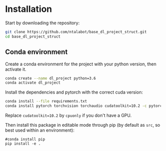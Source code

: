 # Installation
Start by downloading the repository:
```bash
git clone https://github.com/ntalabot/base_dl_project_struct.git
cd base_dl_project_struct
```

## Conda environment
Create a conda environment for the project with your python version, then activate it.
```bash
conda create --name dl_project python=3.6
conda activate dl_project
``` 

Install the dependencies and pytorch with the correct cuda version:
```bash
conda install --file requirements.txt
conda install pytorch torchvision torchaudio cudatoolkit=10.2 -c pytorch
```
Replace `cudatoolkit=10.2` by `cpuonly` if you don't have a GPU.

Then install this package in editable mode through pip (by default as `src`, so best used within an environment):
```
#conda install pip
pip install -e .
```